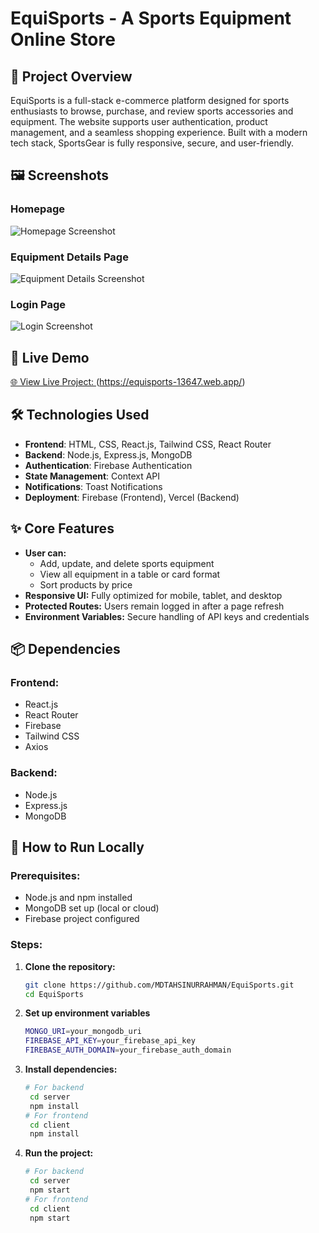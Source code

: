 # EquiSports - A Sports Equipment Online Store

## 📌 Project Overview
EquiSports is a full-stack e-commerce platform designed for sports enthusiasts to browse, purchase, and review sports accessories and equipment. The website supports user authentication, product management, and a seamless shopping experience. Built with a modern tech stack, SportsGear is fully responsive, secure, and user-friendly.

## 🖼 Screenshots
### Homepage
![Homepage Screenshot](https://i.ibb.co/h1c2tKt9/equi-home.png)

### Equipment Details Page
![Equipment Details Screenshot](https://i.ibb.co/GvvCNFpF/equi-Sports-equip-Details.png)

### Login Page
![Login Screenshot](https://i.ibb.co/JWrwxByS/equi-Sports-login.png)

## 🔗 Live Demo
[🌐 View Live Project: ](#) (https://equisports-13647.web.app/)

## 🛠 Technologies Used
- **Frontend**: HTML, CSS, React.js, Tailwind CSS, React Router
- **Backend**: Node.js, Express.js, MongoDB
- **Authentication**: Firebase Authentication
- **State Management**: Context API
- **Notifications**: Toast Notifications
- **Deployment**: Firebase (Frontend), Vercel (Backend)

## ✨ Core Features
- **User can:**
  - Add, update, and delete sports equipment
  - View all equipment in a table or card format
  - Sort products by price
- **Responsive UI:** Fully optimized for mobile, tablet, and desktop
- **Protected Routes:** Users remain logged in after a page refresh
- **Environment Variables:** Secure handling of API keys and credentials

## 📦 Dependencies
### Frontend:
- React.js
- React Router
- Firebase
- Tailwind CSS
- Axios

### Backend:
- Node.js
- Express.js
- MongoDB

## 🚀 How to Run Locally
### Prerequisites:
- Node.js and npm installed
- MongoDB set up (local or cloud)
- Firebase project configured

### Steps:
1. **Clone the repository:**
   ```sh
   git clone https://github.com/MDTAHSINURRAHMAN/EquiSports.git
   cd EquiSports
2. **Set up environment variables**
   ```sh
   MONGO_URI=your_mongodb_uri
   FIREBASE_API_KEY=your_firebase_api_key
   FIREBASE_AUTH_DOMAIN=your_firebase_auth_domain
3. **Install dependencies:**
   ```sh
   # For backend
    cd server
    npm install
   # For frontend
    cd client
    npm install
1. **Run the project:**
   ```sh
   # For backend
    cd server
    npm start
   # For frontend
    cd client
    npm start
